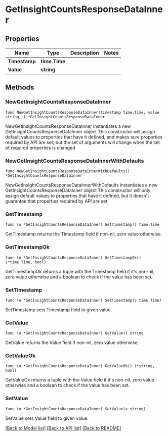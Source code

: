 # GetInsightCountsResponseDataInner

## Properties

Name | Type | Description | Notes
------------ | ------------- | ------------- | -------------
**Timestamp** | **time.Time** |  | 
**Value** | **string** |  | 

## Methods

### NewGetInsightCountsResponseDataInner

`func NewGetInsightCountsResponseDataInner(timestamp time.Time, value string, ) *GetInsightCountsResponseDataInner`

NewGetInsightCountsResponseDataInner instantiates a new GetInsightCountsResponseDataInner object
This constructor will assign default values to properties that have it defined,
and makes sure properties required by API are set, but the set of arguments
will change when the set of required properties is changed

### NewGetInsightCountsResponseDataInnerWithDefaults

`func NewGetInsightCountsResponseDataInnerWithDefaults() *GetInsightCountsResponseDataInner`

NewGetInsightCountsResponseDataInnerWithDefaults instantiates a new GetInsightCountsResponseDataInner object
This constructor will only assign default values to properties that have it defined,
but it doesn't guarantee that properties required by API are set

### GetTimestamp

`func (o *GetInsightCountsResponseDataInner) GetTimestamp() time.Time`

GetTimestamp returns the Timestamp field if non-nil, zero value otherwise.

### GetTimestampOk

`func (o *GetInsightCountsResponseDataInner) GetTimestampOk() (*time.Time, bool)`

GetTimestampOk returns a tuple with the Timestamp field if it's non-nil, zero value otherwise
and a boolean to check if the value has been set.

### SetTimestamp

`func (o *GetInsightCountsResponseDataInner) SetTimestamp(v time.Time)`

SetTimestamp sets Timestamp field to given value.


### GetValue

`func (o *GetInsightCountsResponseDataInner) GetValue() string`

GetValue returns the Value field if non-nil, zero value otherwise.

### GetValueOk

`func (o *GetInsightCountsResponseDataInner) GetValueOk() (*string, bool)`

GetValueOk returns a tuple with the Value field if it's non-nil, zero value otherwise
and a boolean to check if the value has been set.

### SetValue

`func (o *GetInsightCountsResponseDataInner) SetValue(v string)`

SetValue sets Value field to given value.



[[Back to Model list]](../README.md#documentation-for-models) [[Back to API list]](../README.md#documentation-for-api-endpoints) [[Back to README]](../README.md)


